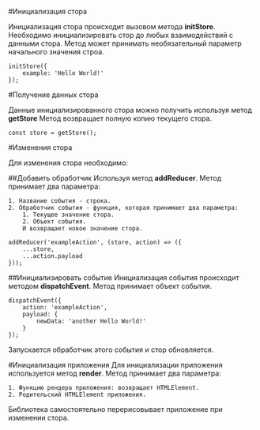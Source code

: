 #Инициализация стора

Инициализация стора происходит вызовом метода **initStore**.
Необходимо инициализировать стор до любых взаимодействий с данными стора.
Метод может принимать необязательный параметр начального значения строа.

```nashorn js
initStore({
    example: 'Hello World!'
});
```

#Получение данных стора

Данные инициализированного стора можно получить используя метод **getStore**
Метод возвращает полную копию текущего стора.

```nashorn js
const store = getStore();
```

#Изменения стора

Для изменения стора необходимо:

##Добавить обработчик
Используя метод **addReducer**.
Метод принимает два параметра:

    1. Название события - строка.
    2. Обработчик события - функция, которая принимает два параметра:
        1. Текущее значение стора.
        2. Объект события.
        И возвращает новое значение стора.

```nashorn js
addReducer('exampleAction', (store, action) => ({
    ...store,
    ...action.payload
}));
```

##Инициализировать событие
Инициализация события происходит методом **dispatchEvent**.
Метод принимает объект события.
```nashorn js
dispatchEvent({
    action: 'exampleAction',
    payload: {
        newData: 'another Hello World!'
    }
});
```

Запускается обработчик этого события и стор обновляется.

#Инициализация приложения
Для инициализации приложения используется метод **render**.
Метод принимает два параметра:

    1. Функцию рендера приложения: возвращает HTMLElement.
    2. Родительский HTMLElement приложения.
    
Библиотека самостоятельно перерисовывает приложение при изменении стора.